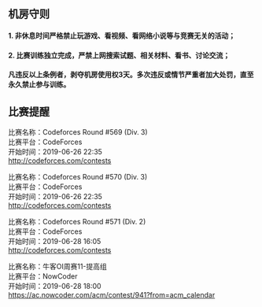 ## 机房守则  
#### 1. 非休息时间严格禁止玩游戏、看视频、看网络小说等与竞赛无关的活动；  
#### 2. 比赛训练独立完成，严禁上网搜索试题、相关材料、看书、讨论交流；  

#### 凡违反以上条例者，剥夺机房使用权3天。多次违反或情节严重者加大处罚，直至永久禁止参与训练。  

## 比赛提醒

比赛名称：Codeforces Round #569 (Div. 3)  
比赛平台：CodeForces  
开始时间：2019-06-26 22:35  
http://codeforces.com/contests  

比赛名称：Codeforces Round #570 (Div. 3)  
比赛平台：CodeForces  
开始时间：2019-06-26 22:35  
http://codeforces.com/contests  

比赛名称：Codeforces Round #571 (Div. 2)  
比赛平台：CodeForces  
开始时间：2019-06-28 16:05  
http://codeforces.com/contests  
 
比赛名称：牛客OI周赛11-提高组  
比赛平台：NowCoder  
开始时间：2019-06-28 18:00  
https://ac.nowcoder.com/acm/contest/941?from=acm_calendar
